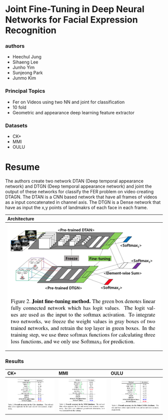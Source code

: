 # Joint Fine-Tuning in Deep Neural Networks for Facial Expression Recognition

### authors
* Heechul Jung
* Sihaeng Lee
* Junho Yim
* Sunjeong Park
* Junmo Kim

### Principal Topics
* Fer on Videos using two NN and joint for classification
* 10 fold
* Geometric and appearance deep learning feature extractor

### Datasets
* CK+
* MMI
* OULU

# Resume
The authors create two network DTAN (Deep temporal appearance network) and DTGN (Deep temporal appearance network) and joint the output of these networks for classify the FER problem on video creating DTAGN.
The DTAN is a CNN based network that have all frames of videos as a input concatenated in channel axis.
The DTGN is a Dense network that have as input the x,y points of landmakrs of each face in each frame.

| Architecture |
| :------------- |
| ![architecture1](../../imgs/jung2016_arch.png) |

### Results

| CK+ | MMI | OULU |
| :------------- | :------------- | :------------- |
| ![architecture1](../../imgs/jung2016_ck.png) | ![architecture1](../../imgs/jung2016_mmi.png) | ![architecture1](../../imgs/jung2016_oulu.png) |
